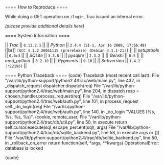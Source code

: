 ==== How to Reproduce ====

While doing a GET operation on `/login`, Trac issued an internal error.

_(please provide additional details here)_



==== System Information ====

|| *Trac* || `0.11.2.1` ||
|| *Python* || `2.4.4 (SI-1, Apr 16 2008, 17:56:48) ` [[br]] `[GCC 4.1.2 20061115 (prerelease) (Debian 4.1.1-21)]` ||
|| *setuptools* || `0.6c3` ||
|| *SQLite* || `3.3.8` ||
|| *pysqlite* || `2.3.2` ||
|| *Genshi* || `0.5` ||
|| *mod_python* || `3.2.10` ||
|| *Pygments* || `0.10` ||
|| *Subversion* || `1.4.2 (r22196)` ||

==== Python Traceback ====
{code}
Traceback (most recent call last):
  File "/var/lib/python-support/python2.4/trac/web/main.py", line 432, in _dispatch_request
    dispatcher.dispatch(req)
  File "/var/lib/python-support/python2.4/trac/web/main.py", line 204, in dispatch
    resp = chosen_handler.process_request(req)
  File "/var/lib/python-support/python2.4/trac/web/auth.py", line 101, in process_request
    self._do_login(req)
  File "/var/lib/python-support/python2.4/trac/web/auth.py", line 140, in _do_login
    "VALUES (%s, %s, %s, %s)", (cookie, remote_user,
  File "/var/lib/python-support/python2.4/trac/db/util.py", line 50, in execute
    return self.cursor.execute(sql_escape_percent(sql), args)
  File "/var/lib/python-support/python2.4/trac/db/sqlite_backend.py", line 58, in execute
    args or [])
  File "/var/lib/python-support/python2.4/trac/db/sqlite_backend.py", line 50, in _rollback_on_error
    return function(self, *args, **kwargs)
OperationalError: database is locked

{code}
    
